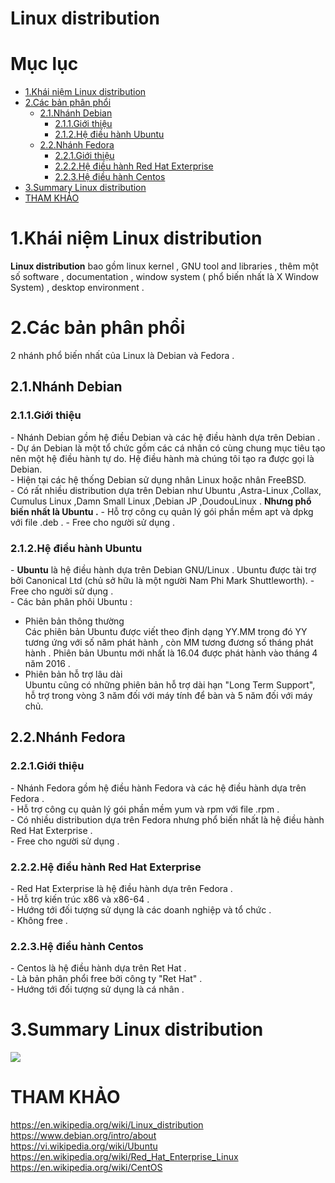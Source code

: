# Linux distribution

# Mục lục 
- [1.Khái niệm Linux distribution](#1)  
- [2.Các bản phân phổi](#2)  
  - [2.1.Nhánh Debian](#2.1)  
    - [2.1.1.Giới thiệu](#2.1.1)
    - [2.1.2.Hệ điều hành Ubuntu](#2.1.2)
  - [2.2.Nhánh Fedora](#2.2)
    - [2.2.1.Giới thiệu](#2.2.1)  
    - [2.2.2.Hệ điều hành Red Hat Exterprise](#2.2.2)
    - [2.2.3.Hệ điều hành Centos](2.2.3)
- [3.Summary Linux distribution](#3)
- [THAM KHẢO](#thamkhao)

<a name='1'></a>
# 1.Khái niệm Linux distribution
**Linux distribution** bao gồm linux kernel , GNU tool and libraries ,
thêm một số software , documentation , window system ( phổ biến nhất là 
X Window System) , desktop environment .

<a name='2'></a>
# 2.Các bản phân phổi
2 nhánh phổ biến nhất của Linux là Debian và Fedora .

<a name='2.1'></a>
## 2.1.Nhánh Debian

<a name='2.1.1'></a>
### 2.1.1.Giới thiệu

\- Nhánh Debian gồm hệ điều Debian và các hệ điều hành dựa trên Debian .  
\- Dự án Debian là một tổ chức gồm các cá nhân có cùng chung mục tiêu tạo nên một hệ điều hành tự do. 
Hệ điều hành mà chúng tôi tạo ra được gọi là Debian.  
\- Hiện tại các hệ thống Debian sử dụng nhân Linux hoặc nhân FreeBSD.  
\- Có rất nhiều distribution dựa trên Debian như Ubuntu ,Astra-Linux ,Collax,
Cumulus Linux ,Damn Small Linux ,Debian JP ,DoudouLinux .
**Nhưng phổ biến nhất là Ubuntu .**
\- Hỗ trợ công cụ quản lý gói phần mềm apt và dpkg với file .deb .
\- Free cho người sử dụng .  

<a name='2.1.2'></a>
### 2.1.2.Hệ điều hành Ubuntu

\- **Ubuntu** là hệ điều hành dựa trên Debian GNU/Linux .
Ubuntu được tài trợ bởi Canonical Ltd (chủ sở hữu là một người Nam Phi Mark Shuttleworth). 
\- Free cho người sử dụng .  
\- Các bản phân phôi Ubuntu :  
- Phiên bản thông thường   
Các phiên bản Ubuntu được viết theo định dạng 
YY.MM trong đó YY tương ứng với số năm phát hành , còn MM tương đương số 
tháng phát hành . Phiên bản Ubuntu mới nhất là 16.04 được phát hành vào tháng 
4 năm 2016 .  
- Phiên bản hỗ trợ lâu dài  
Ubuntu cũng có những phiên bản hỗ trợ dài hạn "Long Term Support", 
hỗ trợ trong vòng 3 năm đối với máy tính để bàn và 5 năm đối với máy chủ.

<a name='2.2'></a>
## 2.2.Nhánh Fedora

<a name='2.2.1'></a>
### 2.2.1.Giới thiệu
\- Nhánh Fedora gồm hệ điều hành Fedora và các hệ điều hành dựa trên Fedora .  
\- Hỗ trợ công cụ quản lý gói phần mềm yum và rpm với file .rpm .  
\- Có nhiều distribution dựa trên Fedora nhưng phổ biến nhất là hệ điều 
hành Red Hat Exterprise .  
\- Free cho người sử dụng .   

<a name='2.2.2'></a>
### 2.2.2.Hệ điều hành Red Hat Exterprise 
\- Red Hat Exterprise là hệ điều hành dựa trên Fedora .  
\- Hỗ trợ kiến trúc x86 và x86-64 .  
\- Hướng tới đối tượng sử dụng là các doanh nghiệp và tổ chức .  
\- Không free .

<a name='2.2.3'></a>
### 2.2.3.Hệ điều hành Centos 
\- Centos là hệ điều hành dựa trên Ret Hat .  
\- Là bản phân phổi free bởi công ty "Ret Hat" .  
\- Hướng tới đối tượng sử dụng là cá nhân .  

<a name='3'></a>
# 3.Summary Linux distribution  
<img src="http://photos1.blogger.com/blogger/3370/2500/1600/GNULinuxupdatedw4.0.jpg" >


<a name='thamkhao'></a>
# THAM KHẢO

https://en.wikipedia.org/wiki/Linux_distribution  
https://www.debian.org/intro/about  
https://vi.wikipedia.org/wiki/Ubuntu  
https://en.wikipedia.org/wiki/Red_Hat_Enterprise_Linux  
https://en.wikipedia.org/wiki/CentOS   



